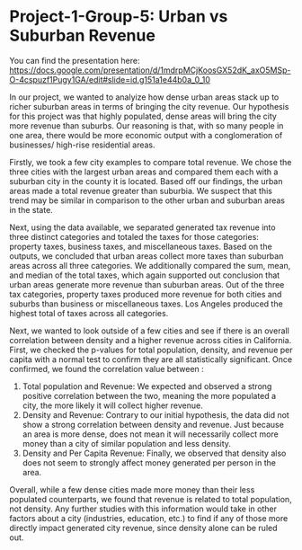 # Project-1-Group-5: Urban vs Suburban Revenue

You can find the presentation here: https://docs.google.com/presentation/d/1mdrpMCjKoosGX52dK_axO5MSp-O-4cspuzf1Pugy1GA/edit#slide=id.g151a1e44b0a_0_10 

In our project, we wanted to analyize how dense urban areas stack up to richer suburban areas in terms of bringing the city revenue. Our hypothesis for this project was that highly populated, dense areas will bring the city more revenue than suburbs. Our reasoning is that, with so many people in one area, there would be more economic output with a conglomeration of businesses/ high-rise residential areas.

Firstly, we took a few city examples to compare total revenue. We chose the three cities with the largest urban areas and compared them each with a suburban city in the county it is located. Based off our findings, the urban areas made a total revenue greater than suburbia. We suspect that this trend may be similar in comparison to the other urban and suburban areas in the state.

Next, using the data available, we separated generated tax revenue into three distinct categories and totaled the taxes for those categories: property taxes, business taxes, and miscellaneous taxes. Based on the outputs, we concluded that urban areas collect more taxes than suburban areas across all three categories. We additionally compared the sum, mean, and median of the total taxes, which again supported out conclusion that urban areas generate more revenue than suburban areas. Out of the three tax categories, property taxes produced more revenue for both cities and suburbs than business or miscellaneous taxes. Los Angeles produced the highest total of taxes across all categories.    

Next, we wanted to look outside of a few cities and see if there is an overall correlation between density and a higher revenue across cities in California. First, we checked the p-values for total population, density, and revenue per capita with a normal test to confirm they are all statistically significant. Once confirmed, we found the correlation value between :
1. Total population and Revenue: We expected and observed a strong positive correlation between the two, meaning the more populated a city, the more likely it will collect higher revenue.
2. Density and Revenue: Contrary to our initial hypothesis, the data did not show a strong correlation between density and revenue. Just because an area is more dense, does not mean it will necessarily collect more money than a city of similar population and less density. 
3. Density and Per Capita Revenue: Finally, we observed that density also does not seem to strongly affect money generated per person in the area.

Overall, while a few dense cities made more money than their less populated counterparts, we found that revenue is related to total population, not density. Any further studies with this information would take in other factors about a city (industries, education, etc.) to find if any of those more directly impact generated city revenue, since density alone can be ruled out.


